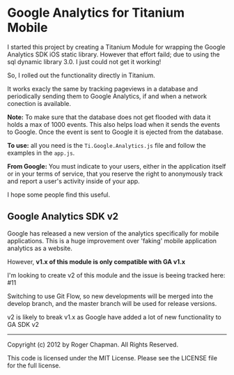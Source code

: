 # Google Analytics for Titanium Mobile


I started this project by creating a Titanium Module for wrapping the Google Analytics SDK iOS static library. However that effort faild; due to using the sql dynamic library 3.0. I just could not get it working!

So, I rolled out the functionality directly in Titanium.

It works exacly the same by tracking pageviews in a database and periodically sending them to Google Analytics, if and when a network conection is available.

**Note:** To make sure that the database does not get flooded with data it holds a max of 1000 events.
This also helps load when it sends the events to Google. Once the event is sent to Google it is ejected
from the database.

**To use:** all you need is the `Ti.Google.Analytics.js` file and follow the examples in the `app.js`.

**From Google:** You must indicate to your users, either in the application itself or in your 
terms of service, that you reserve the right to anonymously track and report a user's activity 
inside of your app.

I hope some people find this useful.

## Google Analytics SDK v2

Google has released a new version of the analytics specifically for mobile applications. This is a huge improvement over 'faking' mobile application analytics as a website.

However, **v1.x of this module is only compatible with GA v1.x**

I'm looking to create v2 of this module and the issue is beeing tracked here: #11

Switching to use Git Flow, so new developments will be merged into the develop branch, and the master branch will be used for release versions.

v2 is likely to break v1.x as Google have added a lot of new functionality to GA SDK v2


----------------------------------

Copyright (c) 2012 by Roger Chapman. All Rights Reserved.

This code is licensed under the MIT License. Please
see the LICENSE file for the full license.

